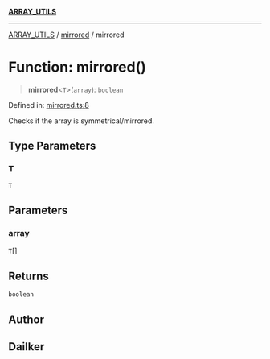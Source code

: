[**ARRAY_UTILS**](../../README.md)

***

[ARRAY_UTILS](../../README.md) / [mirrored](../README.md) / mirrored

# Function: mirrored()

> **mirrored**\<`T`\>(`array`): `boolean`

Defined in: [mirrored.ts:8](https://github.com/dailker/everyutil/blob/88c583cdd8386be54599315f93f88880d20b94f3/src/array/mirrored.ts#L8)

Checks if the array is symmetrical/mirrored.

## Type Parameters

### T

`T`

## Parameters

### array

`T`[]

## Returns

`boolean`

## Author

## Dailker
